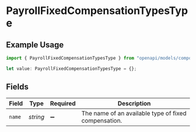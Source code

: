 # PayrollFixedCompensationTypesType

## Example Usage

```typescript
import { PayrollFixedCompensationTypesType } from "openapi/models/components";

let value: PayrollFixedCompensationTypesType = {};
```

## Fields

| Field                                                | Type                                                 | Required                                             | Description                                          |
| ---------------------------------------------------- | ---------------------------------------------------- | ---------------------------------------------------- | ---------------------------------------------------- |
| `name`                                               | *string*                                             | :heavy_minus_sign:                                   | The name of an available type of fixed compensation. |